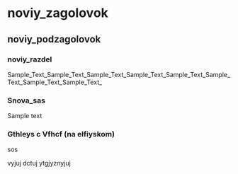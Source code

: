 # noviy_zagolovok
## noviy_podzagolovok
### noviy_razdel

Sample_Text_Sample_Text_Sample_Text_Sample_Text_Sample_Text_Sample_Text_Sample_Text_Sample_Text_

### Snova_sas 

Sample text

### Gthleys c Vfhcf (na elfiyskom)

sos

vyjuj dctuj ytgjyznyjuj
